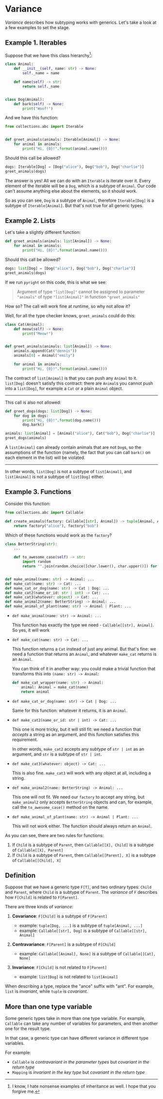 # Variance

_Variance_ describes how subtyping works with generics.
Let's take a look at a few examples to set the stage.

## Example 1. Iterables

Suppose that we have this class hierarchy[^1]:

```py
class Animal:
    def __init__(self, name: str) -> None:
        self._name = name

    def name(self) -> str:
        return self._name


class Dog(Animal):
    def bark(self) -> None:
        print("Woof!")
```

And we have this function:
```py
from collections.abc import Iterable


def greet_animals(animals: Iterable[Animal]) -> None:
    for animal in animals:
        print("Hi, {0}!".format(animal.name()))
```

Should this call be allowed?

```py
dogs: Iterable[Dog] = [Dog("alice"), Dog("bob"), Dog("charlie")]
greet_animals(dogs)
```

The answer is yes! All we can do with an `Iterable` is iterate over it.
Every element of the iterable will be a `Dog`, which is a subtype of `Animal`. Our code
can't assume anything else about the elements, so it should work.

So as you can see, `Dog` is a subtype of `Animal`, therefore `Iterable[Dog]` is a subtype of `Iterable[Animal]`.
But that's not true for all generic types.


## Example 2. Lists

Let's take a slightly different function:
```py
def greet_animals(animals: list[Animal]) -> None:
    for animal in animals:
        print("Hi, {0}!".format(animal.name()))
```

Should this call be allowed?

```py
dogs: list[Dog] = [Dog("alice"), Dog("bob"), Dog("charlie")]
greet_animals(dogs)
```

If we run `pyright` on this code, this is what we see:

> Argument of type `"list[Dog]"` cannot be assigned to parameter `"animals"` of type `"list[Animal]"` in function `"greet_animals"`

How so? The call will work fine at runtime, so why not allow it?

Well, for all the type checker knows, `greet_animals` could do this:

```py
class Cat(Animal):
    def meow(self) -> None:
        print("Meow!")


def greet_animals(animals: list[Animal]) -> None:
    animals.append(Cat("dennis"))
    animals[0] = Animal("emily")

    for animal in animals:
        print("Hi, {0}!".format(animal.name()))
```

The contract of `list[Animal]` is that you can push any `Animal` to it.
`list[Dog]` doesn't satisfy this contract: there are `Animal`s you cannot push
into a `list[Dog]`, for example a `Cat` or a plain `Animal` object.

---

This call is also not allowed:

```py
def greet_dogs(dogs: list[Dog]) -> None:
    for dog in dogs:
        print("Hi, {0}!".format(dog.name()))
        dog.bark()

animals: list[Animal] = [Animal("alice"), Cat("bob"), Dog("charlie")]
greet_dogs(animals)
```

A `list[Animal]` can already contain animals that are not
`Dog`s, so the assumptions of the function (namely, the fact that you can call
`bark()` on each element in the list) will be violated.

---

In other words, `list[Dog]` is not a subtype of `list[Animal]`, and `list[Animal]`
is not a subtype of `list[Dog]` either.


## Example 3. Functions

Consider this function:

```py
from collections.abc import Callable

def create_animals(factory: Callable[[str], Animal]) -> tuple[Animal, Animal]:
    return factory("alice"), factory("bob")
```

Which of these functions would work as the `factory`?
```py
class BetterString(str):
    ...

    def to_awesome_case(self) -> str:
        import random
        return "".join(random.choice([char.lower(), char.upper()]) for char in self)


def make_animal(name: str) -> Animal: ...
def make_cat(name: str) -> Cat: ...
def make_cat_or_dog(name: str) -> Cat | Dog: ...
def make_cat2(name_or_id: str | int) -> Cat: ...
def make_cat3(whatever: object) -> Cat: ...
def make_animal2(name: BetterString) -> Animal: ...
def make_animal_of_plant(name: str) -> Animal | Plant: ...
```

- `def make_animal(name: str) -> Animal: ...`

    This function has exactly the type we need - `Callable[[str], Animal]`.
    So yes, it will work

- `def make_cat(name: str) -> Cat: ...`

    This function returns a `Cat` instead of just any animal. But that's fine:
    we need a function that returns an `Animal`, and whatever `make_cat` returns
    is an `Animal`.

    You can think of it in another way: you could make a trivial function that
    transforms this into `(name: str) -> Animal`:
    ```py
    def make_cat_wrapper(name: str) -> Animal:
        animal: Animal = make_cat(name)
        return animal
    ```

- `def make_cat_or_dog(name: str) -> Cat | Dog: ...`

    Same for this function: whatever it returns, it is an `Animal`.

- `def make_cat2(name_or_id: str | int) -> Cat: ...`

    This one is more tricky, but it will still fit: we need a function that
    _accepts_ a string as an argument, and this function satisfies this requirement.

    In other words, `make_cat2` accepts any _subtype_ of `str | int` as an
    argument, and `str` is a subtype of `str | int`.

- `def make_cat3(whatever: object) -> Cat: ...`

    This is also fine. `make_cat3` will work with any object at all, including
    a string.

- `def make_animal2(name: BetterString) -> Animal: ...`

    This one will not fit. We need our `factory` to accept any string,
    but `make_animal2` only accepts `BetterString` objects and can, for example,
    call the `to_awesome_case()` method on the name.

- `def make_animal_of_plant(name: str) -> Animal | Plant: ...`

    This will not work either. The function should always return an `Animal`.


As you can see, there are two rules for functions:

1. If `Child` is a subtype of `Parent`, then `Callable[[X], Child]` is a
    subtype of `Callable[[X], Parent]`
2. If `Child` is a subtype of `Parent`, then `Callable[[Parent], X]`
    is a subtype of `Callable[[Child], X]`


## Definition

Suppose that we have a generic type `F[T]`, and two ordinary types: `Child` and `Parent`, where `Child`
is a subtype of `Parent`.
The _variance_ of `F` describes how `F[Child]` is related to `F[Parent]`.

There are three kinds of _variance_:

1. **Covariance**: `F[Child]` is a subtype of `F[Parent]`

    - example: `tuple[Dog, ...]` is a subtype of `tuple[Animal, ...]`
    - example: `Callable[[str], Dog]` is a subtype of `Callable[[str], Animal]`

2. **Contravariance**: `F[Parent]` is a subtype of `F[Child]`

    - example: `Callable[[Animal], None]` is a subtype of `Callable[[Cat], None]`

3. **Invariance**: `F[Child]` is not related to `F[Parent]`

    - example: `list[Dog]` is not related to `list[Animal]`


When describing a type, replace the "ance" suffix with "ant". For example,
`list` is _invariant_, while `tuple` is _covariant_.


## More than one type variable


Some generic types take in more than one type variable. For example, `Callable` can take
any number of variables for parameters, and then another one for the result type.

In that case, a generic type can have different variance in different type variables.

For example:

- `Callable` is _contravariant in the parameter types_ but _covariant in the return type_
- `Mapping` is _invariant in the key type_ but _covariant in the return type_


[^1]: I know, I hate nonsense examples of inheritance as well. I hope that you forgive me.
